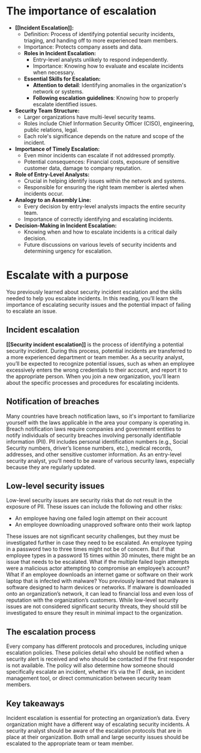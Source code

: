 # The importance of escalation

- **[[Incident Escalation]]:**
    - Definition: Process of identifying potential security incidents, triaging, and handing off to more experienced team members.
    - Importance: Protects company assets and data.
	- **Roles in Incident Escalation:**
	    - Entry-level analysts unlikely to respond independently.
	    - Importance: Knowing how to evaluate and escalate incidents when necessary.
	- **Essential Skills for Escalation:**
	    - **Attention to detail**: Identifying anomalies in the organization's network or systems.
	    - **Following escalation guidelines**: Knowing how to properly escalate identified issues.
- **Security Team Structure:**
    - Larger organizations have multi-level security teams.
    - Roles include Chief Information Security Officer (CISO), engineering, public relations, legal.
    - Each role's significance depends on the nature and scope of the incident.
- **Importance of Timely Escalation:**
    - Even minor incidents can escalate if not addressed promptly.
    - Potential consequences: Financial costs, exposure of sensitive customer data, damage to company reputation.
- **Role of Entry-Level Analysts:**
    - Crucial in helping identify issues within the network and systems.
    - Responsible for ensuring the right team member is alerted when incidents occur.
- **Analogy to an Assembly Line:**
    - Every decision by entry-level analysts impacts the entire security team.
    - Importance of correctly identifying and escalating incidents.
- **Decision-Making in Incident Escalation:**
    - Knowing when and how to escalate incidents is a critical daily decision.
    - Future discussions on various levels of security incidents and determining urgency for escalation.

# Escalate with a purpose

You previously learned about security incident escalation and the skills needed to help you escalate incidents. In this reading, you’ll learn the importance of escalating security issues and the potential impact of failing to escalate an issue. 

## Incident escalation

**[[Security incident escalation]]** is the process of identifying a potential security incident. During this process, potential incidents are transferred to a more experienced department or team member. As a security analyst, you’ll be expected to recognize potential issues, such as when an employee excessively enters the wrong credentials to their account, and report it to the appropriate person. When you join a new organization, you’ll learn about the specific processes and procedures for escalating incidents.  

## Notification of breaches

Many countries have breach notification laws, so it's important to familiarize yourself with the laws applicable in the area your company is operating in. Breach notification laws require companies and government entities to notify individuals of security breaches involving personally identifiable information (PII). PII includes personal identification numbers (e.g., Social Security numbers, driver’s license numbers, etc.), medical records, addresses, and other sensitive customer information. As an entry-level security analyst, you’ll need to be aware of various security laws, especially because they are regularly updated.

## Low-level security issues 

Low-level security issues are security risks that do not result in the exposure of PII. These issues can include the following and other risks:

- An employee having one failed login attempt on their account
- An employee downloading unapproved software onto their work laptop 

These issues are not significant security challenges, but they must be investigated further in case they need to be escalated. An employee typing in a password two to three times might not be of concern. But if that employee types in a password 15 times within 30 minutes, there might be an issue that needs to be escalated. What if the multiple failed login attempts were a malicious actor attempting to compromise an employee’s account? What if an employee downloads an internet game or software on their work laptop that is infected with malware? You previously learned that malware is software designed to harm devices or networks. If malware is downloaded onto an organization’s network, it can lead to financial loss and even loss of reputation with the organization’s customers. While low-level security issues are not considered significant security threats, they should still be investigated to ensure they result in minimal impact to the organization.

## The escalation process

Every company has different protocols and procedures, including unique escalation policies. These policies detail who should be notified when a security alert is received and who should be contacted if the first responder is not available. The policy will also determine how someone should specifically escalate an incident, whether it’s via the IT desk, an incident management tool, or direct communication between security team members.

## Key takeaways

Incident escalation is essential for protecting an organization’s data. Every organization might have a different way of escalating security incidents. A security analyst should be aware of the escalation protocols that are in place at their organization. Both small and large security issues should be escalated to the appropriate team or team member.